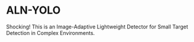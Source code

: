 # ALN-YOLO
 Shocking! This is an Image-Adaptive Lightweight Detector for Small Target Detection in Complex Environments.
